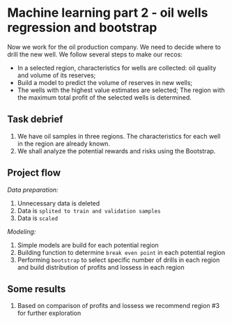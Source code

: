 # Machine learning part 2 - oil wells regression and bootstrap

Now we work for the oil production company. We need to decide where to drill the new well.
We follow several steps to make our recos:
- In a selected region, characteristics for wells are collected: oil quality and volume of its reserves;
- Build a model to predict the volume of reserves in new wells;
- The wells with the highest value estimates are selected;
The region with the maximum total profit of the selected wells is determined.

## Task debrief
1. We have oil samples in three regions. The characteristics for each well in the region are already known.
1. We shall analyze the potential rewards and risks using the Bootstrap.

## Project flow
_Data preparation:_
1. Unnecessary data is deleted
1. Data is `splited to train and validation samples`
1. Data is `scaled`

_Modeling:_
1. Simple models are build for each potential region
1. Building function to determine `break even point` in each potential region
1. Performing `bootstrap` to select specific number of drills in each region and build distribution of profits and lossess in each region

## Some results
1. Based on comparison of profits and lossess we recommend region #3 for further exploration
